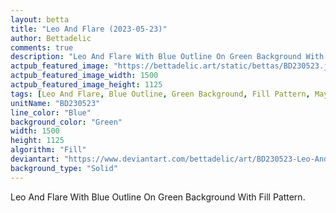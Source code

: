 ```yaml
---
layout: betta
title: "Leo And Flare (2023-05-23)"
author: Bettadelic
comments: true
description: "Leo And Flare With Blue Outline On Green Background With Fill Pattern."
actpub_featured_image: "https://bettadelic.art/static/bettas/BD230523.jpg"
actpub_featured_image_width: 1500
actpub_featured_image_height: 1125
tags: [Leo And Flare, Blue Outline, Green Background, Fill Pattern, May 2023, Solid Background Pattern]
unitName: "BD230523"
line_color: "Blue"
background_color: "Green"
width: 1500
height: 1125
algorithm: "Fill"
deviantart: "https://www.deviantart.com/bettadelic/art/BD230523-Leo-And-Flare-2023-05-23-963867157"
background_type: "Solid"
---
```


Leo And Flare With Blue Outline On Green Background With Fill Pattern.
